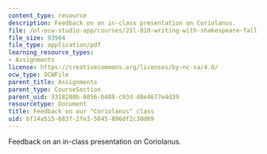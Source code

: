 ```yaml
---
content_type: resource
description: Feedback on an in-class presentation on Coriolanus.
file: /ol-ocw-studio-app/courses/21l-010-writing-with-shakespeare-fall-2010/bf14a515683f2fe35645896df2c30d69_MIT21L_010F10_assn14.pdf
file_size: 93984
file_type: application/pdf
learning_resource_types:
- Assignments
license: https://creativecommons.org/licenses/by-nc-sa/4.0/
ocw_type: OCWFile
parent_title: Assignments
parent_type: CourseSection
parent_uid: 3318280b-8056-b488-c93d-d8e4677e4d39
resourcetype: Document
title: Feedback on our "Coriolanus" class
uid: bf14a515-683f-2fe3-5645-896df2c30d69
---
```

Feedback on an in-class presentation on Coriolanus.